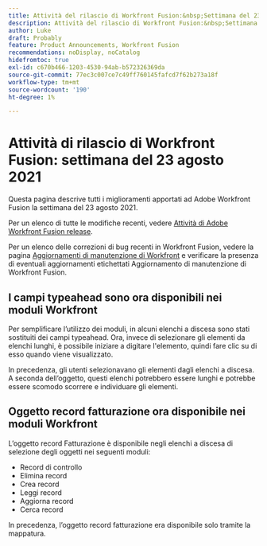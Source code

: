 ```yaml
---
title: Attività del rilascio di Workfront Fusion:&nbsp;Settimana del 23 agosto 2021
description: Attività del rilascio di Workfront Fusion:&nbsp;Settimana del 23 agosto 2021
author: Luke
draft: Probably
feature: Product Announcements, Workfront Fusion
recommendations: noDisplay, noCatalog
hidefromtoc: true
exl-id: c670b466-1203-4530-94ab-b572326369da
source-git-commit: 77ec3c007ce7c49ff760145fafcd7f62b273a18f
workflow-type: tm+mt
source-wordcount: '190'
ht-degree: 1%

---
```


# Attività di rilascio di Workfront Fusion: settimana del 23 agosto 2021

Questa pagina descrive tutti i miglioramenti apportati ad Adobe Workfront Fusion la settimana del 23 agosto 2021.

Per un elenco di tutte le modifiche recenti, vedere [Attività di Adobe Workfront Fusion release](/help/workfront-fusion/fusion-product-releases/fusion-release-activity.md).

Per un elenco delle correzioni di bug recenti in Workfront Fusion, vedere la pagina [Aggiornamenti di manutenzione di Workfront](https://experienceleague.adobe.com/docs/workfront-known-issues/releases/current-updates.html) e verificare la presenza di eventuali aggiornamenti etichettati Aggiornamento di manutenzione di Workfront Fusion.

## I campi typeahead sono ora disponibili nei moduli Workfront

Per semplificare l’utilizzo dei moduli, in alcuni elenchi a discesa sono stati sostituiti dei campi typeahead. Ora, invece di selezionare gli elementi da elenchi lunghi, è possibile iniziare a digitare l&#39;elemento, quindi fare clic su di esso quando viene visualizzato.

In precedenza, gli utenti selezionavano gli elementi dagli elenchi a discesa. A seconda dell’oggetto, questi elenchi potrebbero essere lunghi e potrebbe essere scomodo scorrere e individuare gli elementi.

## Oggetto record fatturazione ora disponibile nei moduli Workfront

L’oggetto record Fatturazione è disponibile negli elenchi a discesa di selezione degli oggetti nei seguenti moduli:

* Record di controllo
* Elimina record
* Crea record
* Leggi record
* Aggiorna record
* Cerca record

In precedenza, l’oggetto record fatturazione era disponibile solo tramite la mappatura.
